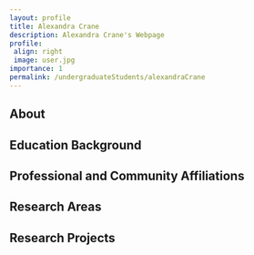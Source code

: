 ```yaml
---
layout: profile
title: Alexandra Crane
description: Alexandra Crane's Webpage
profile:
 align: right
 image: user.jpg
importance: 1
permalink: /undergraduateStudents/alexandraCrane
---
```


## About

## Education Background

## Professional and Community Affiliations

## Research Areas

## Research Projects

